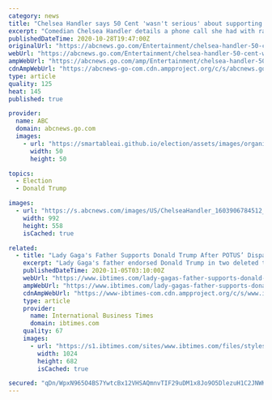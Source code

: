 ```yaml
---
category: news
title: "Chelsea Handler says 50 Cent 'wasn't serious' about supporting Trump"
excerpt: "Comedian Chelsea Handler details a phone call she had with rapper 50 Cent on \"The View\" after he expressed support for Pres. Trump and then renounced it."
publishedDateTime: 2020-10-28T19:47:00Z
originalUrl: "https://abcnews.go.com/Entertainment/chelsea-handler-50-cent-wasnt-supporting-trump/story?id=73881032"
webUrl: "https://abcnews.go.com/Entertainment/chelsea-handler-50-cent-wasnt-supporting-trump/story?id=73881032"
ampWebUrl: "https://abcnews.go.com/amp/Entertainment/chelsea-handler-50-cent-wasnt-supporting-trump/story?id=73881032"
cdnAmpWebUrl: "https://abcnews-go-com.cdn.ampproject.org/c/s/abcnews.go.com/amp/Entertainment/chelsea-handler-50-cent-wasnt-supporting-trump/story?id=73881032"
type: article
quality: 125
heat: 145
published: true

provider:
  name: ABC
  domain: abcnews.go.com
  images:
    - url: "https://smartableai.github.io/election/assets/images/organizations/abcnews.go.com-50x50.jpg"
      width: 50
      height: 50

topics:
  - Election
  - Donald Trump

images:
  - url: "https://s.abcnews.com/images/US/ChelseaHandler_1603906784512_hpMain_16x9_992.jpg"
    width: 992
    height: 558
    isCached: true

related:
  - title: "Lady Gaga's Father Supports Donald Trump After POTUS’ Disparaging Comments About Singer"
    excerpt: "Lady Gaga's father endorsed Donald Trump in two deleted tweets The tweets surfaced a day after the POTUS said Gaga is “not too good” Gaga and Trump's communications director Tim Murtaugh had an exchange online Lady Gaga's dad Joe Germanotta endorsed ..."
    publishedDateTime: 2020-11-05T03:10:00Z
    webUrl: "https://www.ibtimes.com/lady-gagas-father-supports-donald-trump-after-potus-disparaging-comments-about-singer-3076616"
    ampWebUrl: "https://www.ibtimes.com/lady-gagas-father-supports-donald-trump-after-potus-disparaging-comments-about-singer-3076616?amp=1"
    cdnAmpWebUrl: "https://www-ibtimes-com.cdn.ampproject.org/c/s/www.ibtimes.com/lady-gagas-father-supports-donald-trump-after-potus-disparaging-comments-about-singer-3076616?amp=1"
    type: article
    provider:
      name: International Business Times
      domain: ibtimes.com
    quality: 67
    images:
      - url: "https://s1.ibtimes.com/sites/www.ibtimes.com/files/styles/full/public/2020/11/03/us-singer-lady-gaga-belted-out-two-hits.jpg"
        width: 1024
        height: 682
        isCached: true

secured: "qDn/WpxN965O4BS7YwtcBx12VHSAQmnvTIF29uDM1x8Jo9O5DlezuH1C2JNWK76bIBn1NBBCGHITLzGKah6ohKKn30A+5K45JpFPUOS1dCyXU0n5seh1IpbLAcbtFQ8nLq6meci+eBgGNYMCPa9oSQ5m9yIZ+W9s1WO0AZ9sknYw84NzJaWiVxqAk2NjKPVAgi9n9unUB/SFW6P0tuEYCMdBwJRMyBE3tCWSKZ1M2tCQSENX0q8E0gtw7OwRvSw3grQRWe5pfk8crCH8nn11qFXBJsqs2xdpVQ9lZ8L+xyqiLZjL6F92lq7EkJ9sFD7ywbzY4S84Uq2HhZUgiBCZyEbGGu9UdlxU5zD5C3hpucU=;PwGN1zc/GwFtWKGizf8mzg=="
---
```


